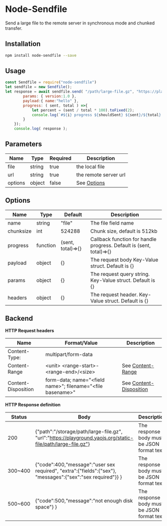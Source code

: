# Node-Sendfile
Send a large file to the remote server in synchronous mode and chunked transfer.

## Installation

```bash
npm install node-sendfile --save
```

## Usage

```javascript
const Sendfile = require("node-sendfile") 
let sendfile = new Sendfile();
let response = await sendfile.send( "/path/large-file.gz", "https://playground.yaojs.org/yao/upload", { 
        params: { version:1.0 },
        payload:{ name:"hello" },
        progress: ( sent, total ) =>{
            let percent = (sent / total * 100).toFixed(2);
            console.log(`#${i} progress ${shouldSent} ${sent}/${total} ${percent}%`);
        }
    });
    console.log( response );

```

## Parameters

| Name  | Type | Required | Description |
| ------------- | ------------- | ------------- | ------------- |
| file   |  string |  true | the local file |
| url    |  string |  true | the remote server url |
| options |  object |  false |  See [Options](#Options) |


## Options

| Name  | Type | Default | Description |
| ------------- | ------------- | ------------- | ------------- |
| name      |  string | "file" | The file field name |
| chunksize |  int | 524288 | Chunk size, default is 512kb |
| progress  |  function | (sent, total)=>{} |  Callback function for handle progress. Default is (sent, total)=>{}  |
| payload   |  object | {} | The request body Key-Value struct. Default is {} |
| params    |  object | {} | The request query string. Key-Value struct. Default is {} |
| headers   |  object | {} | The request header. Key-Value struct. Default is {} |


## Backend

**HTTP Request headers**

| Name  | Format/Value | Description |
| ------------- | ------------- | ------------- |
| Content-Type:   | multipart/form-data  |  |
| Content-Range   | &lt;unit&gt; &lt;range-start&gt;-&lt;range-end&gt;/&lt;size&gt;  |  See [Content-Range](https://developer.mozilla.org/en-US/docs/Web/HTTP/Headers/Content-Range)  |
| Content-Disposition | form-data; name="&lt;field name&gt;"; filename="&lt;file basename&gt;"  | See [Content-Disposition](https://developer.mozilla.org/en-US/docs/Web/HTTP/Headers/Content-Disposition) |


**HTTP Response definition**

| Status  | Body | Description |
| ------------- | ------------- | ------------- |
| 200     | {"path":"/storage/path/large-file.gz", "url":"https://playground.yaojs.org/static-file/path/large-file.gz"}   |  The response body must be JSON format text |
| 300~400 | {"code":400,"message":"user sex required", "extra":{"fields":{"sex"}, "messages":{"sex":"sex required"}} }  | The response body must be JSON format text  |
| 500~600 | {"code":500,"message":"not enough disk space"} } | The response body must be JSON format text |
